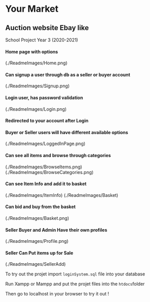 # Your Market

## Auction website Ebay like

School Project Year 3 (2020-2021)

#### Home page with options

(./ReadmeImages/Home.png)

#### Can signup a user through db as a seller or buyer account

(./ReadmeImages/Signup.png)

#### Login user, has password validation

(./ReadmeImages/Login.png)

#### Redirected to your account after Login

#### Buyer or Seller users will have different available options

(./ReadmeImages/LoggedInPage.png)

#### Can see all items and browse through categories

(./ReadmeImages/BrowseItems.png)
(./ReadmeImages/BrowseCategories.png)

#### Can see Item Info and add it to basket

(./ReadmeImages/ItemInfo)
(./ReadmeImages/Basket)

#### Can bid and buy from the basket

(./ReadmeImages/Basket.png)

#### Seller Buyer and Admin Have their own profiles

(./ReadmeImages/Profile.png)

#### Seller Can Put items up for Sale

(./ReadmeImages/SellerAdd)

To try out the projet import `loginSystem.sql` file into your database

Run Xampp or Mampp and put the projet files into the `htdocs`folder

Then go to localhost in your browser to try it out !
